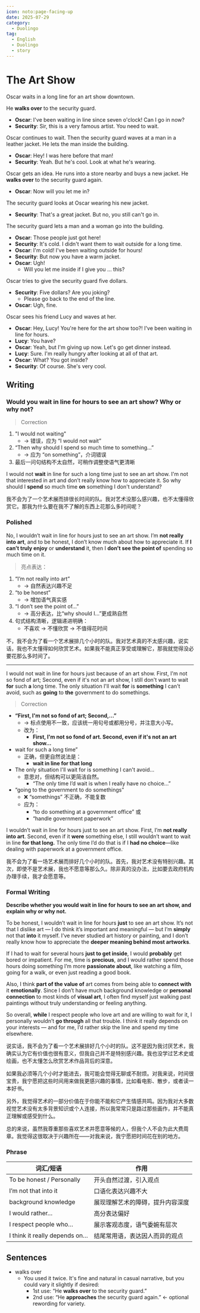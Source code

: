 ```yaml
---
icon: noto:page-facing-up
date: 2025-07-29
category:
  - Duolingo
tag:
  - English
  - Duolingo
  - story
---
```


# The Art Show

Oscar waits in a long line for an art show downtown.

He **walks over** to the security guard.

- **Oscar**: I've been waiting in line since seven o'clock! Can I go in now?
- **Security**: Sir, this is a very famous artist. You need to wait.

Oscar continues to wait. Then the security guard waves at a man in a leather jacket. He lets the man inside the building.

- **Oscar**: Hey! I was here before that man!
- **Security**: Yeah. But he's cool. Look at what he's wearing.

Oscar gets an idea. He runs into a store nearby and buys a new jacket. He **walks over** to the security guard again.

- **Oscar**: Now will you let me in?

The security guard looks at Oscar wearing his new jacket.

- **Security**: That's a great jacket. But no, you still can't go in.

The security guard lets a man and a woman go into the building.

- **Oscar**: Those people just got here!
- **Security**: It's cold. I didn't want them to wait outside for a long time.
- **Oscar**: I'm cold! I've been waiting outside for hours!
- **Security**: But now you have a warm jacket.
- **Oscar**: Ugh!
  - Will you let me inside if I give you ... this?

Oscar tries to give the security guard five dollars.

- **Security**: Five dollars? Are you joking?
  - Please go back to the end of the line.
- **Oscar**: Ugh, fine.

Oscar sees his friend Lucy and waves at her.

- **Oscar**: Hey, Lucy! You're here for the art show too?! I've been waiting in line for hours.
- **Lucy**: You have?
- **Oscar**: Yeah, but I'm giving up now. Let's go get dinner instead.
- **Lucy**: Sure. I'm really hungry after looking at all of that art.
- **Oscar**: What? You got inside?
- **Security**: Of course. She's very cool.

## Writing

### Would you wait in line for hours to see an art show? Why or why not?

> Correction

1. "I would not waiting"
   - → 错误，应为 “I would not wait”
2. “Then why should I spend so much time to something…”
   - → 应为 “on something”，介词错误
3. 最后一问句结构不太自然，可稍作调整使语气更清晰

I would not **wait** in line for such a long time just to see an art show. I'm not that interested in art and don’t really know how to appreciate it. So why should I **spend** so much time **on** something I don't understand?

我不会为了一个艺术展而排很长时间的队。我对艺术没那么感兴趣，也不太懂得欣赏它。那我为什么要在我不了解的东西上花那么多时间呢？

### Polished

No, I wouldn’t wait in line for hours just to see an art show. I’m **not really into art**, and to be honest, I don’t know much about how to appreciate it. If **I can’t truly enjoy** or **understand** it, then I **don’t see the point of** spending so much time on it.

> 亮点表达：

1. “I’m not really into art”
   - → 自然表达兴趣不足
2. “to be honest”
   - → 增加语气真实感
3. “I don’t see the point of…”
   - → 高分表达，比“why should I…”更成熟自然
4. 句式结构清晰，逻辑递进明确：
   - 不喜欢 → 不懂欣赏 → 不值得花时间

不，我不会为了看一个艺术展排几个小时的队。我对艺术真的不太感兴趣，说实话，我也不太懂得如何欣赏艺术。如果我不能真正享受或理解它，那我就觉得没必要花那么多时间了。

---

I would not wait in line for hours just because of an art show. First, I'm not so fond of art; Second, even if it's not an art show, I still don't want to wait **for** such **a** long time. The only situation I'll wait **for** is **something** I can't avoid, such as **going** to **the** government to do somethings.

> Correction

- **“First, I'm not so fond of art; Second,…”**
  - → 标点使用不一致，应该统一用句号或都用分号，并注意大小写。
  - 改为：
    - **First, I'm not so fond of art. Second, even if it's not an art show...**
- wait for such a long time”
  - 正确，但更自然说法是：
    - **wait in line for that long**
- The only situation I'll wait for is something I can't avoid…
  - 意思对，但结构可以更简洁自然。
    - “The only time I’d wait is when I really have no choice...”
- “going to the government to do somethings”
  - ❌ “somethings” 不正确，不能复数
  - 应为：
    - “to do something at a government office” 或
    - “handle government paperwork”

I wouldn’t wait in line for hours just to see an art show. First, I’m **not really into art**. Second, even if it **were** something else, I still wouldn’t want to wait in line **for that long.** The only time I’d do that is if I **had no choice**—like dealing with paperwork at a government office.

我不会为了看一场艺术展而排好几个小时的队。首先，我对艺术没有特别兴趣。其次，即使不是艺术展，我也不愿意等那么久。除非真的没办法，比如要去政府机构办理手续，我才会愿意等。

### Formal Writing

**Describe whether you would wait in line for hours to see an art show, and explain why or why not.**

To be honest, I wouldn’t wait in line for hours **just** to see an art show. It’s not that I dislike art — I do think it’s important and meaningful — but I’m **simply** not that **into** it myself. I’ve never studied art history or painting, and I don’t really know how to appreciate the **deeper meaning behind most artworks**.

If I had to wait for several hours **just to get inside**, I would **probably** get bored or impatient. For me, time is **precious**, and I would rather spend those hours doing something I’m more **passionate about**, like watching a film, going for a walk, or even just reading a good book.

Also, I think **part of the value of** art comes from being able to **connect with** it **emotionally**. Since I don’t have much background knowledge or **personal connection** to most kinds of **visual art**, I often find myself just walking past paintings without truly understanding or feeling anything.

So overall, **while** I respect people who love art and are willing to wait for it, I personally wouldn’t **go through** all that trouble. I think it really depends on your interests — and for me, I’d rather skip the line and spend my time elsewhere.

说实话，我不会为了看一个艺术展排好几个小时的队。这不是因为我讨厌艺术，我确实认为它有价值也很有意义，但我自己并不是特别感兴趣。我也没学过艺术史或绘画，也不太懂怎么欣赏艺术作品背后的深意。

如果我必须等几个小时才能进去，我可能会觉得无聊或不耐烦。对我来说，时间很宝贵，我宁愿把这些时间用来做我更感兴趣的事情，比如看电影、散步，或者读一本好书。

另外，我觉得艺术的一部分价值在于你能不能和它产生情感共鸣。因为我对大多数视觉艺术没有太多背景知识或个人连接，所以我常常只是路过那些画作，并不能真正理解或感受到什么。

总的来说，虽然我尊重那些喜欢艺术并愿意等候的人，但我个人不会为此大费周章。我觉得这很取决于兴趣所在——对我来说，我宁愿把时间花在别的地方。

### Phrase

| 词汇/短语                     | 作用                             |
| ----------------------------- | -------------------------------- |
| To be honest / Personally     | 开头自然过渡，引入观点           |
| I’m not that into it          | 口语化表达兴趣不大               |
| background knowledge          | 展现理解艺术的障碍，提升内容深度 |
| I would rather…               | 高分表达偏好                     |
| I respect people who…         | 展示客观态度，语气委婉有层次     |
| I think it really depends on… | 结尾常用语，表达因人而异的观点   |

## Sentences

- walks over
  - You used it twice. It's fine and natural in casual narrative, but you could vary it slightly if desired:
    - 1st use: “He **walks over** to the security guard.”
    - 2nd use: “He **approaches** the security guard again.” ← optional rewording for variety.
